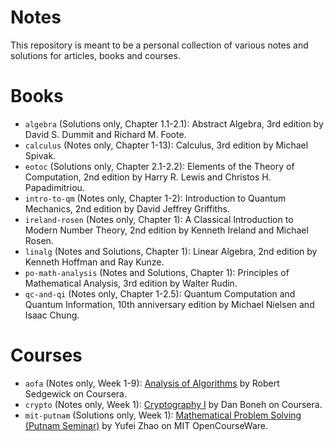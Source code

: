 Notes
======

This repository is meant to be a personal collection of various notes and
solutions for articles, books and courses.

# Books

* `algebra` (Solutions only, Chapter 1.1-2.1): Abstract Algebra, 3rd edition
by David S. Dummit and Richard M. Foote.
* `calculus` (Notes only, Chapter 1-13): Calculus, 3rd edition by Michael
Spivak.
* `eotoc` (Solutions only, Chapter 2.1-2.2): Elements of the Theory of Computation,
2nd edition by Harry R. Lewis and Christos H. Papadimitriou.
* `intro-to-qm` (Notes only, Chapter 1-2): Introduction to Quantum
Mechanics, 2nd edition by David Jeffrey Griffiths.
* `ireland-rosen` (Notes only, Chapter 1): A Classical Introduction to Modern
Number Theory, 2nd edition by Kenneth Ireland and Michael Rosen.
* `linalg` (Notes and Solutions, Chapter 1): Linear Algebra, 2nd edition by
Kenneth Hoffman and Ray Kunze.
* `po-math-analysis` (Notes and Solutions, Chapter 1): Principles of
Mathematical Analysis, 3rd edition by Walter Rudin.
* `qc-and-qi` (Notes only, Chapter 1-2.5): Quantum Computation and Quantum
Information, 10th anniversary edition by Michael Nielsen and Isaac Chung.

# Courses

* `aofa` (Notes only, Week 1-9):
[Analysis of Algorithms](https://www.coursera.org/learn/analysis-of-algorithms)
by Robert Sedgewick on Coursera.
* `crypto` (Notes only, Week 1):
[Cryptography I](https://www.coursera.org/learn/crypto) by Dan Boneh on
Coursera.
* `mit-putnam` (Solutions only, Week 1):
[Mathematical Problem Solving (Putnam Seminar)](https://ocw.mit.edu/courses/mathematics/18-a34-mathematical-problem-solving-putnam-seminar-fall-2018/index.htm)
by Yufei Zhao on MIT OpenCourseWare.

